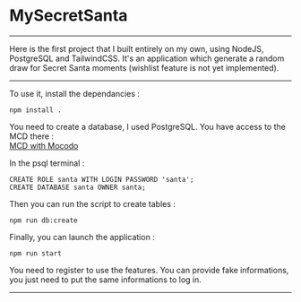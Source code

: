 # MySecretSanta

---

Here is the first project that I built entirely on my own, using NodeJS, PostgreSQL and TailwindCSS. It's an application which generate a random draw for Secret Santa moments (wishlist feature is not yet implemented).

---  
To use it, install the dependancies :  
``` 
npm install .
```
You need to create a database, I used PostgreSQL. You have access to the MCD there :  
 [MCD with Mocodo](https://www.mocodo.net/?mcd=eNpljjsOgzAQRHufYg_gIrTpLEDCEgJkTFxvghNW4ifbEdcPzq9Iulnp7ZvpvHVHoJ7DlZwPM06Ww4ifZCekkcOK3m-L65muIVW50DmHQwVdmysOSQKZEoZlDreX6nzvbzZEuBCniCbQCKVlKhtR6edrhFmDLtCFVpzDd8PPhCipTfXv2FtNIduilK1mZiA_jOTfGgp2KveLsQcuokQZ)
 
 In the psql terminal :
 ```
 CREATE ROLE santa WITH LOGIN PASSWORD 'santa';
 CREATE DATABASE santa OWNER santa;
 ```
Then you can run the script to create tables :
```
npm run db:create
```
Finally, you can launch the application :
```
npm run start
```


You need to register to use the features. You can provide fake informations, you just need to put the same informations to log in.

---
